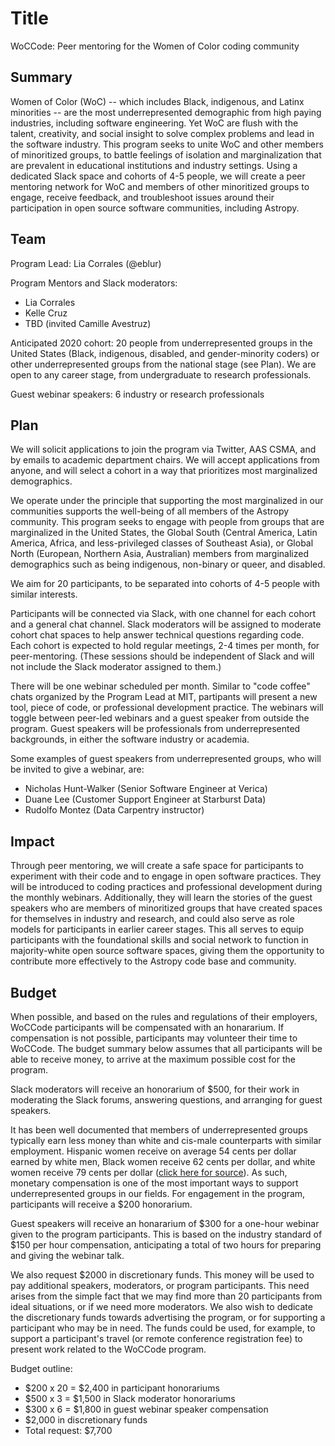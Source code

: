 # Title

WoCCode: Peer mentoring for the Women of Color coding community

## Summary 

Women of Color (WoC) -- which includes Black, indigenous, and Latinx
minorities -- are the most underrepresented demographic from high
paying industries, including software engineering. Yet WoC are flush
with the talent, creativity, and social insight to solve complex
problems and lead in the software industry. This program seeks to
unite WoC and other members of minoritized groups, to battle feelings
of isolation and marginalization that are prevalent in educational
institutions and industry settings. Using a dedicated Slack space and
cohorts of 4-5 people, we will create a peer mentoring network for WoC
and members of other minoritized groups to engage, receive feedback,
and troubleshoot issues around their participation in open source
software communities, including Astropy.

## Team 

Program Lead: Lia Corrales (@eblur)

Program Mentors and Slack moderators:
* Lia Corrales
* Kelle Cruz
* TBD (invited Camille Avestruz)

Anticipated 2020 cohort: 20 people from underrepresented groups in the
United States (Black, indigenous, disabled, and gender-minority
coders) or other underrepresented groups from the national stage (see
Plan). We are open to any career stage, from undergraduate to research
professionals.

Guest webinar speakers: 6 industry or research professionals

## Plan

We will solicit applications to join the program via Twitter, AAS
CSMA, and by emails to academic department chairs. We will accept
applications from anyone, and will select a cohort in a way that
prioritizes most marginalized demographics.

We operate under the principle that supporting the most marginalized
in our communities supports the well-being of all members of the
Astropy community. This program seeks to engage with people from
groups that are marginalized in the United States, the Global South
(Central America, Latin America, Africa, and less-privileged classes
of Southeast Asia), or Global North (European, Northern Asia,
Australian) members from marginalized demographics such as being
indigenous, non-binary or queer, and disabled.

We aim for 20 participants, to be separated into cohorts of 4-5 people
with similar interests.

Participants will be connected via Slack, with one channel for each
cohort and a general chat channel. Slack moderators will be assigned
to moderate cohort chat spaces to help answer technical questions
regarding code. Each cohort is expected to hold regular meetings, 2-4
times per month, for peer-mentoring. (These sessions should be
independent of Slack and will not include the Slack moderator assigned
to them.)

There will be one webinar scheduled per month. Similar to "code
coffee" chats organized by the Program Lead at MIT, partipants will
present a new tool, piece of code, or professional development
practice. The webinars will toggle between peer-led webinars and a
guest speaker from outside the program. Guest speakers will be
professionals from underrepresented backgrounds, in either the
software industry or academia.

Some examples of guest speakers from underrepresented groups, who will
be invited to give a webinar, are:
* Nicholas Hunt-Walker (Senior Software Engineer at Verica)
* Duane Lee (Customer Support Engineer at Starburst Data)
* Rudolfo Montez (Data Carpentry instructor)

## Impact

Through peer mentoring, we will create a safe space for participants
to experiment with their code and to engage in open software
practices. They will be introduced to coding practices and
professional development during the monthly webinars. Additionally,
they will learn the stories of the guest speakers who are members of
minoritized groups that have created spaces for themselves in industry
and research, and could also serve as role models for participants in
earlier career stages. This all serves to equip participants with the
foundational skills and social network to function in majority-white
open source software spaces, giving them the opportunity to contribute
more effectively to the Astropy code base and community.


## Budget

When possible, and based on the rules and regulations of their
employers, WoCCode participants will be compensated with an
honararium. If compensation is not possible, participants may
volunteer their time to WoCCode. The budget summary below assumes that
all participants will be able to receive money, to arrive at the
maximum possible cost for the program.

Slack moderators will receive an honorarium of $500, for their work in
moderating the Slack forums, answering questions, and arranging for
guest speakers.

It has been well documented that members of underrepresented groups
typically earn less money than white and cis-male counterparts with
similar employment. Hispanic women receive on average 54 cents per
dollar earned by white men, Black women receive 62 cents per dollar,
and white women receive 79 cents per dollar ([click here for
source](https://www.nationalpartnership.org/our-work/resources/economic-justice/fair-pay/quantifying-americas-gender-wage-gap.pdf)). As
such, monetary compensation is one of the most important ways to
support underrepresented groups in our fields. For engagement in the
program, participants will receive a $200 honorarium.

Guest speakers will receive an honararium of $300 for a one-hour
webinar given to the program participants. This is based on the
industry standard of $150 per hour compensation, anticipating a total
of two hours for preparing and giving the webinar talk.

We also request $2000 in discretionary funds. This money will be used
to pay additional speakers, moderators, or program participants. This
need arises from the simple fact that we may find more than 20
participants from ideal situations, or if we need more moderators. We
also wish to dedicate the discretionary funds towards advertising the
program, or for supporting a participant who may be in need. The funds
could be used, for example, to support a participant's travel (or
remote conference registration fee) to present work related to the
WoCCode program.

Budget outline:
* $200 x 20 = $2,400 in participant honorariums
* $500 x 3 = $1,500 in Slack moderator honorariums
* $300 x 6 = $1,800 in guest webinar speaker compensation
* $2,000 in discretionary funds
* Total request: $7,700